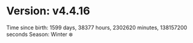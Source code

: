 # Version: v4.4.16
Time since birth: 1599 days, 38377 hours, 2302620 minutes, 138157200 seconds
Season: Winter ❄️
